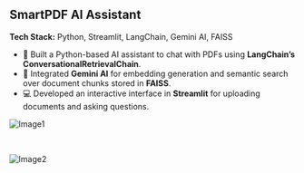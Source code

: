 ## SmartPDF AI Assistant

**Tech Stack:** Python, Streamlit, LangChain, Gemini AI, FAISS  

- 📝 Built a Python-based AI assistant to chat with PDFs using **LangChain’s ConversationalRetrievalChain**.  
- 🔎 Integrated **Gemini AI** for embedding generation and semantic search over document chunks stored in **FAISS**.  
- 💻 Developed an interactive interface in **Streamlit** for uploading documents and asking questions.  

![Image1](https://raw.githubusercontent.com/RSMIT01/Project-Images/main/smart_pdf1.png)

&nbsp;

![Image2](https://raw.githubusercontent.com/RSMIT01/Project-Images/main/smart_pdf2.png)

